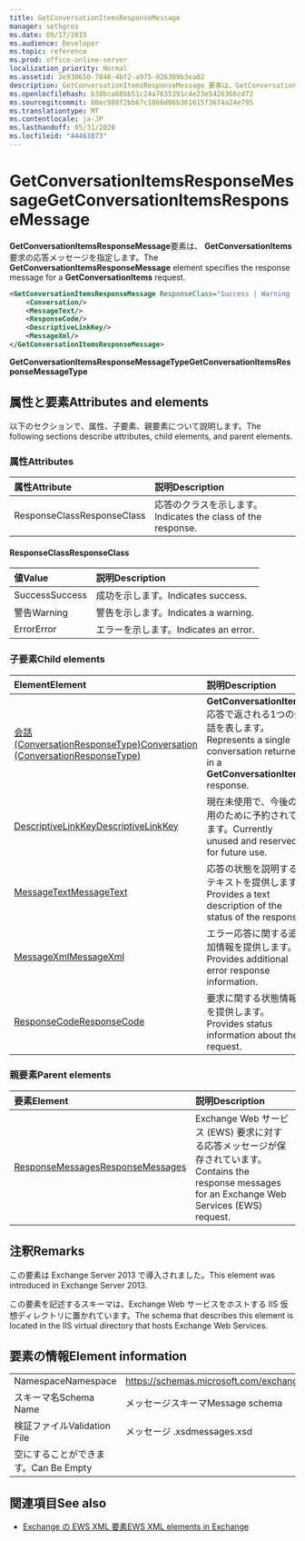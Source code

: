 ```yaml
---
title: GetConversationItemsResponseMessage
manager: sethgros
ms.date: 09/17/2015
ms.audience: Developer
ms.topic: reference
ms.prod: office-online-server
localization_priority: Normal
ms.assetid: 2e930650-7848-4bf2-a975-026309b3ea02
description: GetConversationItemsResponseMessage 要素は、GetConversationItems 要求の応答メッセージを指定します。
ms.openlocfilehash: b38bca60bb51c24a7635391c4e23e5426366cd72
ms.sourcegitcommit: 88ec988f2bb67c1866d06b361615f3674a24e795
ms.translationtype: MT
ms.contentlocale: ja-JP
ms.lasthandoff: 05/31/2020
ms.locfileid: "44461073"
---
```

# <a name="getconversationitemsresponsemessage"></a><span data-ttu-id="07436-103">GetConversationItemsResponseMessage</span><span class="sxs-lookup"><span data-stu-id="07436-103">GetConversationItemsResponseMessage</span></span>

<span data-ttu-id="07436-104">**GetConversationItemsResponseMessage**要素は、 **GetConversationItems**要求の応答メッセージを指定します。</span><span class="sxs-lookup"><span data-stu-id="07436-104">The **GetConversationItemsResponseMessage** element specifies the response message for a **GetConversationItems** request.</span></span> 
  
```XML
<GetConversationItemsResponseMessage ResponseClass="Success | Warning | Error">
    <Conversation/>
    <MessageText/>
    <ResponseCode/>
    <DescriptiveLinkKey/>
    <MessageXml/>
</GetConversationItemsResponseMessage>
```

 <span data-ttu-id="07436-105">**GetConversationItemsResponseMessageType**</span><span class="sxs-lookup"><span data-stu-id="07436-105">**GetConversationItemsResponseMessageType**</span></span>
## <a name="attributes-and-elements"></a><span data-ttu-id="07436-106">属性と要素</span><span class="sxs-lookup"><span data-stu-id="07436-106">Attributes and elements</span></span>

<span data-ttu-id="07436-107">以下のセクションで、属性、子要素、親要素について説明します。</span><span class="sxs-lookup"><span data-stu-id="07436-107">The following sections describe attributes, child elements, and parent elements.</span></span>
  
### <a name="attributes"></a><span data-ttu-id="07436-108">属性</span><span class="sxs-lookup"><span data-stu-id="07436-108">Attributes</span></span>

|<span data-ttu-id="07436-109">**属性**</span><span class="sxs-lookup"><span data-stu-id="07436-109">**Attribute**</span></span>|<span data-ttu-id="07436-110">**説明**</span><span class="sxs-lookup"><span data-stu-id="07436-110">**Description**</span></span>|
|:-----|:-----|
|<span data-ttu-id="07436-111">ResponseClass</span><span class="sxs-lookup"><span data-stu-id="07436-111">ResponseClass</span></span>  <br/> |<span data-ttu-id="07436-112">応答のクラスを示します。</span><span class="sxs-lookup"><span data-stu-id="07436-112">Indicates the class of the response.</span></span>  <br/> |
   
#### <a name="responseclass"></a><span data-ttu-id="07436-113">ResponseClass</span><span class="sxs-lookup"><span data-stu-id="07436-113">ResponseClass</span></span>

|<span data-ttu-id="07436-114">**値**</span><span class="sxs-lookup"><span data-stu-id="07436-114">**Value**</span></span>|<span data-ttu-id="07436-115">**説明**</span><span class="sxs-lookup"><span data-stu-id="07436-115">**Description**</span></span>|
|:-----|:-----|
|<span data-ttu-id="07436-116">Success</span><span class="sxs-lookup"><span data-stu-id="07436-116">Success</span></span>  <br/> |<span data-ttu-id="07436-117">成功を示します。</span><span class="sxs-lookup"><span data-stu-id="07436-117">Indicates success.</span></span>  <br/> |
|<span data-ttu-id="07436-118">警告</span><span class="sxs-lookup"><span data-stu-id="07436-118">Warning</span></span>  <br/> |<span data-ttu-id="07436-119">警告を示します。</span><span class="sxs-lookup"><span data-stu-id="07436-119">Indicates a warning.</span></span>  <br/> |
|<span data-ttu-id="07436-120">Error</span><span class="sxs-lookup"><span data-stu-id="07436-120">Error</span></span>  <br/> |<span data-ttu-id="07436-121">エラーを示します。</span><span class="sxs-lookup"><span data-stu-id="07436-121">Indicates an error.</span></span>  <br/> |
   
### <a name="child-elements"></a><span data-ttu-id="07436-122">子要素</span><span class="sxs-lookup"><span data-stu-id="07436-122">Child elements</span></span>

|<span data-ttu-id="07436-123">**Element**</span><span class="sxs-lookup"><span data-stu-id="07436-123">**Element**</span></span>|<span data-ttu-id="07436-124">**説明**</span><span class="sxs-lookup"><span data-stu-id="07436-124">**Description**</span></span>|
|:-----|:-----|
|[<span data-ttu-id="07436-125">会話 (ConversationResponseType)</span><span class="sxs-lookup"><span data-stu-id="07436-125">Conversation (ConversationResponseType)</span></span>](conversation-conversationresponsetype.md) <br/> |<span data-ttu-id="07436-126">**GetConversationItems**応答で返される1つの会話を表します。</span><span class="sxs-lookup"><span data-stu-id="07436-126">Represents a single conversation returned in a **GetConversationItems** response.</span></span>  <br/> |
|[<span data-ttu-id="07436-127">DescriptiveLinkKey</span><span class="sxs-lookup"><span data-stu-id="07436-127">DescriptiveLinkKey</span></span>](descriptivelinkkey.md) <br/> |<span data-ttu-id="07436-128">現在未使用で、今後の使用のために予約されています。</span><span class="sxs-lookup"><span data-stu-id="07436-128">Currently unused and reserved for future use.</span></span>  <br/> |
|[<span data-ttu-id="07436-129">MessageText</span><span class="sxs-lookup"><span data-stu-id="07436-129">MessageText</span></span>](messagetext.md) <br/> |<span data-ttu-id="07436-130">応答の状態を説明するテキストを提供します。</span><span class="sxs-lookup"><span data-stu-id="07436-130">Provides a text description of the status of the response.</span></span>  <br/> |
|[<span data-ttu-id="07436-131">MessageXml</span><span class="sxs-lookup"><span data-stu-id="07436-131">MessageXml</span></span>](messagexml.md) <br/> |<span data-ttu-id="07436-132">エラー応答に関する追加情報を提供します。</span><span class="sxs-lookup"><span data-stu-id="07436-132">Provides additional error response information.</span></span>  <br/> |
|[<span data-ttu-id="07436-133">ResponseCode</span><span class="sxs-lookup"><span data-stu-id="07436-133">ResponseCode</span></span>](responsecode.md) <br/> |<span data-ttu-id="07436-134">要求に関する状態情報を提供します。</span><span class="sxs-lookup"><span data-stu-id="07436-134">Provides status information about the request.</span></span>  <br/> |
   
### <a name="parent-elements"></a><span data-ttu-id="07436-135">親要素</span><span class="sxs-lookup"><span data-stu-id="07436-135">Parent elements</span></span>

|<span data-ttu-id="07436-136">**要素**</span><span class="sxs-lookup"><span data-stu-id="07436-136">**Element**</span></span>|<span data-ttu-id="07436-137">**説明**</span><span class="sxs-lookup"><span data-stu-id="07436-137">**Description**</span></span>|
|:-----|:-----|
|[<span data-ttu-id="07436-138">ResponseMessages</span><span class="sxs-lookup"><span data-stu-id="07436-138">ResponseMessages</span></span>](responsemessages.md) <br/> |<span data-ttu-id="07436-139">Exchange Web サービス (EWS) 要求に対する応答メッセージが保存されています。</span><span class="sxs-lookup"><span data-stu-id="07436-139">Contains the response messages for an Exchange Web Services (EWS) request.</span></span>  <br/> |
   
## <a name="remarks"></a><span data-ttu-id="07436-140">注釈</span><span class="sxs-lookup"><span data-stu-id="07436-140">Remarks</span></span>

<span data-ttu-id="07436-141">この要素は Exchange Server 2013 で導入されました。</span><span class="sxs-lookup"><span data-stu-id="07436-141">This element was introduced in Exchange Server 2013.</span></span>
  
<span data-ttu-id="07436-142">この要素を記述するスキーマは、Exchange Web サービスをホストする IIS 仮想ディレクトリに置かれています。</span><span class="sxs-lookup"><span data-stu-id="07436-142">The schema that describes this element is located in the IIS virtual directory that hosts Exchange Web Services.</span></span>
  
## <a name="element-information"></a><span data-ttu-id="07436-143">要素の情報</span><span class="sxs-lookup"><span data-stu-id="07436-143">Element information</span></span>

|||
|:-----|:-----|
|<span data-ttu-id="07436-144">Namespace</span><span class="sxs-lookup"><span data-stu-id="07436-144">Namespace</span></span>  <br/> |https://schemas.microsoft.com/exchange/services/2006/messages  <br/> |
|<span data-ttu-id="07436-145">スキーマ名</span><span class="sxs-lookup"><span data-stu-id="07436-145">Schema Name</span></span>  <br/> |<span data-ttu-id="07436-146">メッセージスキーマ</span><span class="sxs-lookup"><span data-stu-id="07436-146">Message schema</span></span>  <br/> |
|<span data-ttu-id="07436-147">検証ファイル</span><span class="sxs-lookup"><span data-stu-id="07436-147">Validation File</span></span>  <br/> |<span data-ttu-id="07436-148">メッセージ .xsd</span><span class="sxs-lookup"><span data-stu-id="07436-148">messages.xsd</span></span>  <br/> |
|<span data-ttu-id="07436-149">空にすることができます。</span><span class="sxs-lookup"><span data-stu-id="07436-149">Can Be Empty</span></span>  <br/> ||
   
## <a name="see-also"></a><span data-ttu-id="07436-150">関連項目</span><span class="sxs-lookup"><span data-stu-id="07436-150">See also</span></span>



- [<span data-ttu-id="07436-151">Exchange の EWS XML 要素</span><span class="sxs-lookup"><span data-stu-id="07436-151">EWS XML elements in Exchange</span></span>](ews-xml-elements-in-exchange.md)

